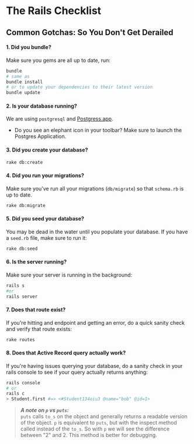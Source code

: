 # The Rails Checklist
## Common Gotchas: So You Don't Get Derailed

#### 1. Did you bundle?
Make sure you gems are all up to date, run:

```bash
bundle
# same as
bundle install
# or to update your dependencies to their latest version
bundle update
```

#### 2. Is your database running?
We are using `postgresql` and [Postgress.app](postgresapp.com).

* Do you see an elephant icon in your toolbar? Make sure to launch the Postgres Application.

#### 3. Did you create your database?

``` bash
rake db:create
```

#### 4. Did you run your migrations?
Make sure you've run all your migrations (`db/migrate`) so that `schema.rb` is up to date.

``` bash
rake db:migrate
```

#### 5. Did you seed your database?
You may be dead in the water until you populate your database. If you have a `seed.rb` file, make sure to run it:

``` bash
rake db:seed
```

#### 6. Is the server running?
Make sure your server is running in the background:
```bash
rails s
#or
rails server
```

#### 7. Does that route exist?
If you're hitting and endpoint and getting an error, do a quick sanity check and verify that route exists:
```bash
rake routes
```

#### 8. Does that Active Record query actually work?
If you're having issues querying your database, do a sanity check in your rails console to see if your query actually returns anything:
```bash
rails console
# or
rails c
> Student.first #=> <#Student134oiu3 @name="bob" @id=1>
```

>***A note on `p` vs `puts`:***<br>
`puts` calls `to_s` on the object and generally returns a readable version of the object. `p` is equivalent to `puts`, but with the inspect method called instead of the `to_s`. So with `p` we will see the difference between "2" and 2. This method is better for debugging.
